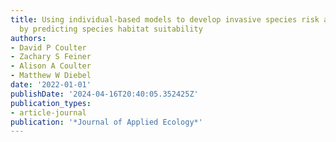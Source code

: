 ```yaml
---
title: Using individual-based models to develop invasive species risk assessments
  by predicting species habitat suitability
authors:
- David P Coulter
- Zachary S Feiner
- Alison A Coulter
- Matthew W Diebel
date: '2022-01-01'
publishDate: '2024-04-16T20:40:05.352425Z'
publication_types:
- article-journal
publication: '*Journal of Applied Ecology*'
---
```

